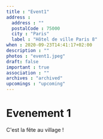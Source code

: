 ```yaml
---
title : "Event1"
address :
  address : ""
  postalCode : 75000
  city : "Paris"
  label : "Hôtel de ville Paris 8"
when : 2020-09-23T14:41:17+02:00
description : ""
photos : "event1.jpeg"
draft: false
important : true
association : ""
archives : "archived"
upcomings : "upcoming"
---
```


# Evenement 1 
C'est la fête au village ! 